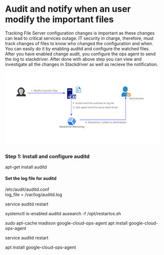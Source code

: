 # Audit and notify when an user modify the important files
Tracking File Server configuration changes is important as these changes can lead to critical services outage. IT security in charge, therefore, must track changes of files to know who changed the configuration and when. You can easily do it by enabling auditd and configure the watched files. After you have enabled change audit, you configure the ops agent to send the log to stackdriver. After done with above step you can view and investigate all the changes in Stackdriver as well as recieve the notification.

![Alt text](https://github.com/anhbuicsa/gcp-terraform/blob/master/alert-modify-file/images/hacker.png?raw=true "Title")

### Step 1: Install and configure auditd
apt-get install auditd 
#### Set the log file for auditd
/etc/audit/auditd.conf  
log_file = /var/log/auditd.log 

service auditd restart 

systemctl is-enabled auditd 
ausearch -f  /opt/restartos.sh 

sudo apt-cache madison google-cloud-ops-agent 
apt install google-cloud-ops-agent 







service auditd restart


apt install google-cloud-ops-agent

